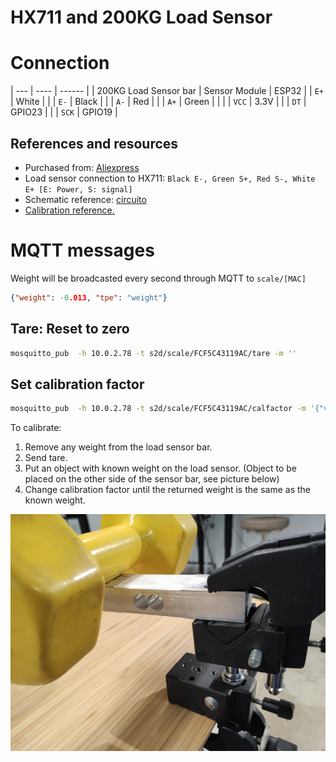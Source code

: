 # HX711 and 200KG Load Sensor

# Connection

| ---                   | ----          | ------ |
| 200KG Load Sensor bar | Sensor Module | ESP32  |
| `E+`                  | White         |        |
| `E-`                  | Black         |        |
| `A-`                  | Red           |        |
| `A+`                  | Green         |        |
|                       | `VCC`         | 3.3V   |
|                       | `DT`          | GPIO23 |
|                       | `SCK`         | GPIO19 |




## References and resources

- Purchased from: [Aliexpress](https://www.aliexpress.com/item/32861486196.html?spm=a2g0s.9042311.0.0.47be4c4dC2TPcN)
- Load sensor connection to HX711: `Black E-, Green S+, Red S-, White E+ [E: Power, S: signal]`
- Schematic reference: [circuito](https://www.circuito.io/app?components=513,13879,360217)
- [Calibration reference.](https://circuits4you.com/2016/11/25/hx711-arduino-load-cell)


# MQTT messages

Weight will be broadcasted every second through MQTT to `scale/[MAC] `

```json
{"weight": -0.013, "tpe": "weight"}
```

## Tare: Reset to zero

```bash
mosquitto_pub  -h 10.0.2.78 -t s2d/scale/FCF5C43119AC/tare -m ''
```

## Set calibration factor

```bash
mosquitto_pub  -h 10.0.2.78 -t s2d/scale/FCF5C43119AC/calfactor -m '{"val":19650.0,"persist":false}'
```

To calibrate:

1. Remove any weight from the load sensor bar.
2. Send tare.
3. Put an object with known weight on the load sensor. (Object to be placed on the other side of the sensor bar, see picture below)
4. Change calibration factor until the returned weight is the same as the known weight.

![Calibration](calibration.jpg)

